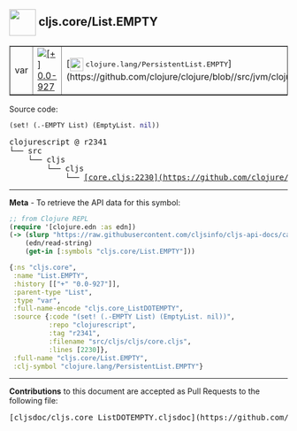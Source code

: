 ## <img width="48px" valign="middle" src="http://i.imgur.com/Hi20huC.png"> cljs.core/List.EMPTY

 <table border="1">
<tr>

<td>var</td>
<td><a href="https://github.com/cljsinfo/cljs-api-docs/tree/0.0-927"><img valign="middle" alt="[+] 0.0-927" src="https://img.shields.io/badge/+-0.0--927-lightgrey.svg"></a> </td>
<td>
[<img height="24px" valign="middle" src="http://i.imgur.com/1GjPKvB.png"> <samp>clojure.lang/PersistentList.EMPTY</samp>](https://github.com/clojure/clojure/blob//src/jvm/clojure/lang/PersistentList.java)
</td>
</tr>
</table>






Source code:

```clj
(set! (.-EMPTY List) (EmptyList. nil))
```

 <pre>
clojurescript @ r2341
└── src
    └── cljs
        └── cljs
            └── <ins>[core.cljs:2230](https://github.com/clojure/clojurescript/blob/r2341/src/cljs/cljs/core.cljs#L2230)</ins>
</pre>


---

__Meta__ - To retrieve the API data for this symbol:

```clj
;; from Clojure REPL
(require '[clojure.edn :as edn])
(-> (slurp "https://raw.githubusercontent.com/cljsinfo/cljs-api-docs/catalog/cljs-api.edn")
    (edn/read-string)
    (get-in [:symbols "cljs.core/List.EMPTY"]))
```

```clj
{:ns "cljs.core",
 :name "List.EMPTY",
 :history [["+" "0.0-927"]],
 :parent-type "List",
 :type "var",
 :full-name-encode "cljs.core_ListDOTEMPTY",
 :source {:code "(set! (.-EMPTY List) (EmptyList. nil))",
          :repo "clojurescript",
          :tag "r2341",
          :filename "src/cljs/cljs/core.cljs",
          :lines [2230]},
 :full-name "cljs.core/List.EMPTY",
 :clj-symbol "clojure.lang/PersistentList.EMPTY"}

```

---

__Contributions__ to this document are accepted as Pull Requests to the following file:

 <pre>
[cljsdoc/cljs.core_ListDOTEMPTY.cljsdoc](https://github.com/cljsinfo/cljs-api-docs/blob/master/cljsdoc/cljs.core_ListDOTEMPTY.cljsdoc)
</pre>


